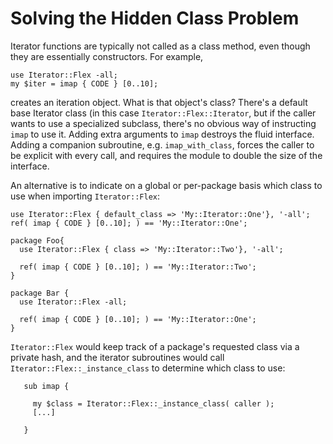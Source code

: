 # Solving the Hidden Class Problem

Iterator functions are typically not called as a class method, even
though they are essentially constructors.  For example,

```
use Iterator::Flex -all;
my $iter = imap { CODE } [0..10];
```


creates an iteration object.  What is that object's class?  There's a
default base Iterator class (in this case `Iterator::Flex::Iterator`,
but if the caller wants to use a specialized subclass, there's no
obvious way of instructing `imap` to use it.  Adding extra arguments
to `imap` destroys the fluid interface.  Adding a companion subroutine, e.g.
`imap_with_class`, forces the caller to be explicit with every call, and
requires the module to double the size of the interface.

An alternative is to indicate on a global or per-package basis which
class to use when importing `Iterator::Flex`:

```
use Iterator::Flex { default_class => 'My::Iterator::One'}, '-all';
ref( imap { CODE } [0..10]; ) == 'My::Iterator::One';

package Foo{
  use Iterator::Flex { class => 'My::Iterator::Two'}, '-all';

  ref( imap { CODE } [0..10]; ) == 'My::Iterator::Two';
}

package Bar {
  use Iterator::Flex -all;

  ref( imap { CODE } [0..10]; ) == 'My::Iterator::One';
}

```

`Iterator::Flex` would keep track of a package's requested class via a private hash, and
the iterator subroutines would call `Iterator::Flex::_instance_class` to determine which class to use:

```
   sub imap {

     my $class = Iterator::Flex::_instance_class( caller );
     [...]
     
   }
```

